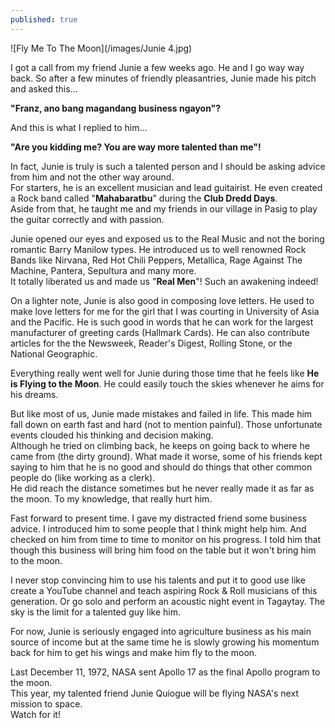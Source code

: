 ```yaml
---
published: true
---
```

![Fly Me To The Moon](/images/Junie 4.jpg)

I got a call from my friend Junie a few weeks ago. He and I go way way back. So after a few minutes of friendly pleasantries, Junie made his pitch and asked this...

**"Franz, ano bang magandang business ngayon"?**

And this is what I replied to him...

**"Are you kidding me? You are way more talented than me"!**

In fact, Junie is truly is such a talented person and I should be asking advice from him and not the other way around.   
For starters, he is an excellent musician and lead guitairist. He even created a Rock band called "**Mahabaratbu**" during the **Club Dredd Days**.   
Aside from that, he taught me and my friends in our village in Pasig to play the guitar correctly and with passion.

Junie opened our eyes and exposed us to the Real Music and not the boring romantic Barry Manilow types. He introduced us to well renowned Rock Bands like Nirvana, Red Hot Chili Peppers, Metallica, Rage Against The Machine, Pantera, Sepultura and many more.   
It totally liberated us and made us "**Real Men**"! Such an awakening indeed!

On a lighter note, Junie is also good in composing love letters. He used to make love letters for me for the girl that I was courting in University of Asia and the Pacific. He is such good in words that he can work for the largest manufacturer of greeting cards (Hallmark Cards). He can also contribute articles for the the Newsweek, Reader's Digest, Rolling Stone, or the National Geographic.

Everything really went well for Junie during those time that he feels like **He is Flying to the Moon**. He could easily touch the skies whenever he aims for his dreams.

But like most of us, Junie made mistakes and failed in life. This made him fall down on earth fast and hard (not to mention painful). Those unfortunate events clouded his thinking and decision making.   
Although he tried on climbing back, he keeps on going back to where he came from (the dirty ground).   What made it worse, some of his friends kept saying to him that he is no good and should do things that other common people do (like working as a clerk).   
He did reach the distance sometimes but he never really made it as far as the moon. To my knowledge, that really hurt him.

Fast forward to present time. I gave my distracted friend some business advice. I introduced him to some people that I think might help him. And checked on him from time to time to monitor on his progress. I told him that though this business will bring him food on the table but it won't bring him to the moon. 

I never stop convincing him to use his talents and put it to good use like create a YouTube channel and teach aspiring Rock & Roll musicians of this generation. Or go solo and perform an acoustic night event in Tagaytay. The sky is the limit for a talented guy like him. 

For now, Junie is seriously engaged into agriculture business as his main source of income but at the same time he is slowly growing his momentum back for him to get his wings and make him fly to the moon.

Last December 11, 1972, NASA sent Apollo 17 as the final Apollo program to the moon.   
This year, my talented friend Junie Quiogue will be flying NASA's next mission to space.   
Watch for it!
